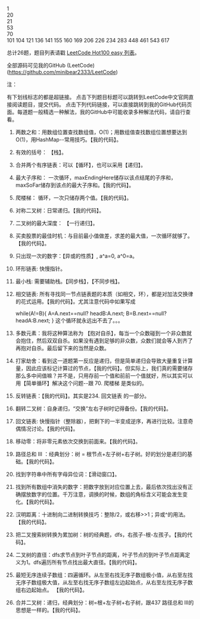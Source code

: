 1	
20	
21	
53	
70	
101	
104	
121	
136	
141	
155	
160	
169	
206	
226	
234	
283	
448	
461	
543	
617	

总计26题，题目列表请戳 [LeetCode Hot100 easy 列表](https://leetcode-cn.com/problemset/leetcode-hot-100/?difficulty=%E7%AE%80%E5%8D%95)。

全部源码可见我的GitHub (LeetCode)(https://github.com/minibear2333/LeetCode)

注：

有下划线标志的都是超链接。
点击下列题目标题可以跳转到LeetCode中文官网直接阅读题目，提交代码。
点击下列代码链接，可以直接跳转到我的GitHub代码页面。每道题一般精选一种解法，我的GitHub中可能收录多种解法代码，请自行查看。


1. 两数之和：用数组位置查找数组值，O(1)；用数组值查找数组位置想要达到O(1)，用HashMap--常用技巧。【我的代码】。

2.  有效的括号： 【栈】。

3.  合并两个有序链表：可以【循环】，也可以采用【递归】。

4.  最大子序和： 一次循环，maxEndingHere储存以该点结尾的子序和，maxSoFar储存到该点的最大子序和。【我的代码】。

5.  爬楼梯： 循环，一次只储存两个值。【我的代码】。

6.   对称二叉树：日常递归。【我的代码】。

7.   二叉树的最大深度： 【一行递归】。
8.   买卖股票的最佳时机：与目前最小值做差，求差的最大值，一次循环就够了。【我的代码】。
9.   只出现一次的数字：【异或的性质】, a^a=0, a^0=a。
10.  环形链表: 快慢指针。
11.  最小栈: 需要辅助栈。【同步栈】，【不同步栈】。
12.  相交链表: 所有寻找同一节点链表题的本质（如相交，环），都是对加法交换律的花式运用。【我的代码】。尤其注意代码中如果写成

        while(A!=B){
            A=A.next==null? headB:A.next;
            B=B.next==null? headA:B.next;
        }
这个循环就永远出不去了。。。
1.   多数元素：我将这种算法称为 【抱对自杀】，每当一个众数碰到一个非众数就会抱住，然后双双自杀。如果没有遇到足够的非众数，众数们就会等人到齐了再抱对自杀。最后留下来的当然是众数。
2.   打家劫舍：看到这一道题第一反应是递归，但是简单递归会导致大量重复计算量，因此应该标记计算过的节点，【我的代码】。但实际上，我们真的需要储存那么多中间值嘛？并不是，只用存前一个值和前前一个值就好，所以其实可以用【简单循环】解决这个问题--跟 70. 爬楼梯 是类似的。
3.   反转链表：【我的代码】。其实是234. 回文链表 的一部分。
4.   翻转二叉树：自身递归，“交换”左右子树时记得备份。【我的代码】。
5.   回文链表: 快慢指针（整除器），把剩下的一半变成逆序，再进行比较。注意奇偶情况讨论。【我的代码】。
6.   移动零：将非零元素依次交换到前面来。【我的代码】。
7.   路径总和 III ：经典划分：树 = 根节点+左子树+右子树。好的划分是递归的基础。【我的代码】。
8.   找到字符串中所有字母异位词：【滑动窗口】。
9.   找到所有数组中消失的数字：把数字放到对应位置上去，最后依次找出没有正确摆放数字的位置。千万注意，调换的时候，数组的角标含义可能会发生变化。【我的代码】。
10.  汉明距离：十进制向二进制转换技巧：整除/2，或右移>>1；异或^的用法。【我的代码】。
11.  把二叉搜索树转换为累加树：树的经典题，dfs，右孩子-根-左孩子。【我的代码】。
12.  二叉树的直径：dfs求节点到叶子节点的距离，叶子节点的到叶子节点距离定义为1。dfs遍历所有节点找出最大直径。【我的代码】。
13.  最短无序连续子数组：四遍循环。从左至右找无序子数组极小值，从右至左找无序子数组极大值，从左至右找无序子数组左边起始点，从右至左找无序子数组右边起始点。 【我的代码】。
14.  合并二叉树：递归，经典划分：树=根+左子树+右子树，跟437 路径总和 III的思想是一样的。【我的代码】。